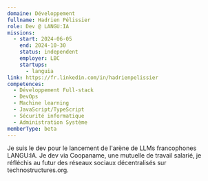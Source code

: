 ```yaml
---
domaine: Développement
fullname: Hadrien Pélissier
role: Dev @ LANGU:IA
missions:
  - start: 2024-06-05
    end: 2024-10-30
    status: independent
    employer: LBC
    startups:
      - languia
link: https://fr.linkedin.com/in/hadrienpelissier
competences:
  - Développement Full-stack
  - DevOps
  - Machine learning
  - JavaScript/TypeScript
  - Sécurité informatique
  - Administration Système
memberType: beta
---
```

Je suis le dev pour le lancement de l'arène de LLMs francophones LANGU:IA. Je dev via Coopaname, une mutuelle de travail salarié, je réfléchis au futur des réseaux sociaux décentralisés sur technostructures.org.